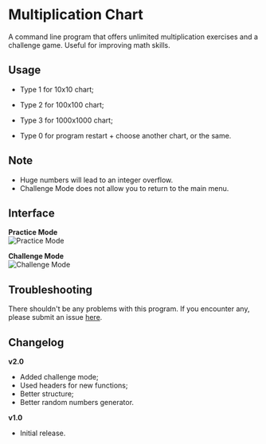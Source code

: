 # Multiplication Chart
A command line program that offers unlimited multiplication exercises and a challenge game. Useful for improving math skills.

## Usage
- Type 1 for 10x10 chart;

- Type 2 for 100x100 chart;

- Type 3 for 1000x1000 chart;

- Type 0 for program restart + choose another chart, or the same.

## Note
-  Huge numbers will lead to an integer overflow.
-  Challenge Mode does not allow you to return to the main menu.

## Interface
<strong>Practice Mode</strong><br>
<img src="https://github.com/user-attachments/assets/4ae1a32a-eaf0-4006-8f32-11b31b2774fc" alt="Practice Mode"><br>

<strong>Challenge Mode</strong><br>
<img src="https://github.com/user-attachments/assets/b345ed31-aace-493d-ba35-b0adcc6e9fa0" alt="Challenge Mode"><br>

## Troubleshooting
There shouldn't be any problems with this program. If you encounter any, please submit an issue [here](https://github.com/Kevin4e/MultiplicationChart/issues).

## Changelog
**v2.0**
-  Added challenge mode;
-  Used headers for new functions;
-  Better structure;
-  Better random numbers generator.

**v1.0**
-  Initial release.

